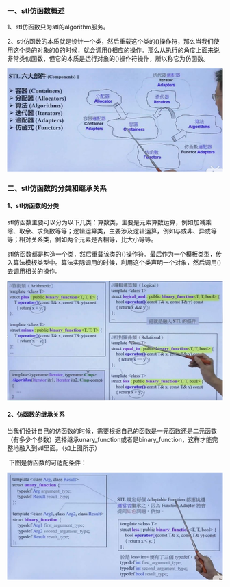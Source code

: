 ### 一、stl仿函数概述

1、stl仿函数只为stl的algorithm服务。

2、stl仿函数的本质就是设计一个类，然后重载这个类的()操作符，那么当我们使用这个类的对象的()的时候，就会调用()相应的操作。那么从执行的角度上面来说非常类似函数，但它的本质是运行对象的()操作符操作，所以称它为仿函数。

![](./picture/functor_1.JPG)

### 二、stl仿函数的分类和继承关系

#### 1、stl仿函数的分类

​	stl仿函数主要可以分为以下几类：算数类，主要是元素算数运算，例如加减乘除、取余、求负数等等；逻辑运算类，主要涉及逻辑运算，例如与或非、异或等等；相对关系类，例如两个元素是否相等，比大小等等。

​	stl仿函数都是构造一个类，然后重载该类的()操作符。最后作为一个模板类型，传入算法模板类型中。算法实际调用的时候，利用这个类声明一个对象，然后调用()去调用相关的操作。

![](./picture/functor_2.JPG)

#### 2、仿函数的继承关系

​	当我们设计自己的仿函数的时候，需要根据自己的函数是一元函数还是二元函数（有多少个参数）选择继承unary_function或者是binary_function，这样才能完整地融入到stl里面。（如上图所示）

​	下图是仿函数的可适配条件：

![](./picture/functor_3.JPG)

​	

